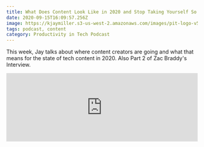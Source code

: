 ```yaml
---
title: What Does Content Look Like in 2020 and Stop Taking Yourself So Seriously!
date: 2020-09-15T16:09:57.256Z
image: https://kjaymiller.s3-us-west-2.amazonaws.com/images/pit-logo-v5.jpg
tags: podcast, content
category: Productivity in Tech Podcast
---
```


This week, Jay talks about where content creators are going and what that means for the state of tech content in 2020. Also Part 2 of Zac Braddy's Interview.

<iframe width="100%" height="180" frameborder="no" scrolling="no" seamless src="https://share.transistor.fm/e/4a020536"></iframe>
